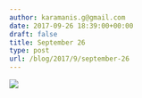 ```yaml
---
author: karamanis.g@gmail.com
date: 2017-09-26 18:39:00+00:00
draft: false
title: September 26
type: post
url: /blog/2017/9/september-26
---
```




  
   ![](https://images.squarespace-cdn.com/content/v1/4f3f61bae4b063b909445965/1506445497414-N4FZ19WZPA45XHS1A1GY/ke17ZwdGBToddI8pDm48kIMBU2_gAH4uXWTKFJNZzQ0UqsxRUqqbr1mOJYKfIPR7LoDQ9mXPOjoJoqy81S2I8N_N4V1vUb5AoIIIbLZhVYy7Mythp_T-mtop-vrsUOmeInPi9iDjx9w8K4ZfjXt2duDzd3dtSUDSyC75gnRsyxRSL88gVfS0z9bBbRVGm1lzG6v6ULRah83RgHXAWD5lbQ/IMG_2332.jpg?format=original)

  


